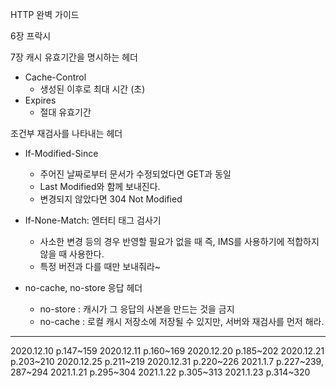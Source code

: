 HTTP 완벽 가이드 

6장 프락시 

7장 캐시
유효기간을 명시하는 헤더 
- Cache-Control
    - 생성된 이후로 최대 시간 (초) 
- Expires 
    - 절대 유효기간

조건부 재검사를 나타내는 헤더
- If-Modified-Since
    - 주어진 날짜로부터 문서가 수정되었다면 GET과 동일 
    - Last Modified와 함께 보내진다. 
    - 변경되지 않았다면 304 Not Modified
- If-None-Match: 엔터티 태그 검사기 
    - 사소한 변경 등의 경우 반영할 필요가 없을 때 즉, IMS를 사용하기에 적합하지 않을 때 사용한다. 
    - 특정 버전과 다를 때만 보내줘라~

- no-cache, no-store 응답 헤더
    - no-store : 캐시가 그 응답의 사본을 만드는 것을 금지
    - no-cache : 로컬 캐시 저장소에 저장될 수 있지만, 서버와 재검사를 먼저 해라. 
---
2020.12.10 p.147~159
2020.12.11 p.160~169
2020.12.20 p.185~202
2020.12.21 p.203~210
2020.12.25 p.211~219
2020.12.31 p.220~226
2021.1.7 p.227~239, 287~294
2021.1.21 p.295~304
2021.1.22 p.305~313
2021.1.23 p.314~320